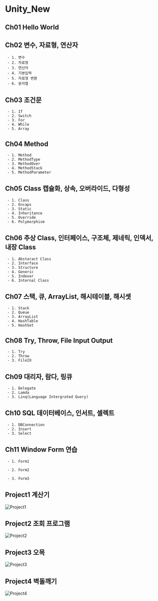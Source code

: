 # Unity_New
## Ch01 Hello World
## Ch02 변수, 자료형, 연산자
     - 1. 변수
     - 2. 자료형
     - 3. 연산자
     - 4. 기본입력
     - 5. 자료형 변환
     - 6. 문자열
## Ch03 조건문
     - 1. If
     - 2. Switch
     - 3. For
     - 4. While
     - 5. Array
## Ch04 Method
     - 1. Method
     - 2. MethodType
     - 3. MethodOver
     - 4. MethodStack
     - 5. MethodParameter
## Ch05 Class 캡슐화, 상속, 오버라이드, 다형성
     - 1. Class
     - 2. Encaps
     - 3. Static
     - 4. Inheritance
     - 5. Override
     - 6. Polymorphism
## Ch06 추상 Class, 인터페이스, 구조체, 제네릭, 인덱서, 내장 Class
     - 1. Abstaract Class
     - 2. Interface
     - 3. Structure
     - 4. Generic
     - 5. Indexer
     - 6. Internal Class
## Ch07 스택, 큐, ArrayList, 해시테이블, 해시셋
     - 1. Stack
     - 2. Queue
     - 3. ArrayList
     - 4. HashTable
     - 5. HashSet
## Ch08 Try, Throw, File Input Output
     - 1. Try
     - 2. Throw
     - 3. FileIO
## Ch09 대리자, 람다, 링큐
     - 1. Delegate
     - 2. Lamda
     - 3. Linq(Language Intergrated Query)
## Ch10 SQL 데이터베이스, 인서트, 셀렉트
     - 1. DBConnection
     - 2. Insert
     - 3. Select
## Ch11 Window Form 연습
     - 1. Form1
     
     - 2. Form2
     
     - 3. Form3
     

## Project1 계산기
![Project1](https://user-images.githubusercontent.com/102361334/176801299-19d0317f-4575-4d17-b4b7-314f09ea5697.PNG)

## Project2 조회 프로그램
![Project2](https://user-images.githubusercontent.com/102361334/176801345-1c9daadf-a200-4411-8623-1c5a10e27f40.PNG)

## Project3 오목
![Project3](https://user-images.githubusercontent.com/102361334/176801379-a0ed75b9-86dc-4250-8856-ec92b2ca82ac.PNG)

## Project4 벽돌깨기
![Project4](https://user-images.githubusercontent.com/102361334/176801407-6b67dc57-d70e-4682-8b17-7d0557b26ae3.PNG)

